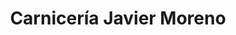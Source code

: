 ---
title: "Carnicería Javier Moreno"
url: /navacerrada/carniceria-javier-moreno/
shop: Metzgerei
---